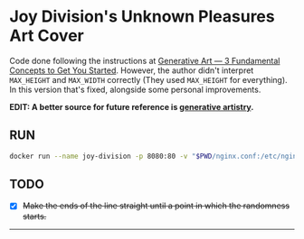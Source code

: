 # Joy Division's Unknown Pleasures Art Cover

Code done following the instructions at [Generative Art — 3 Fundamental Concepts to Get You Started](https://levelup.gitconnected.com/generative-art-3-fundamental-concepts-to-get-you-started-44205dae167b). However, the author didn't interpret `MAX_HEIGHT` and `MAX_WIDTH` correctly (They used `MAX_HEIGHT` for everything). In this version that's fixed, alongside some personal improvements.

**EDIT: A better source for future reference is [generative artistry](https://generativeartistry.com/).**

## RUN
```bash
docker run --name joy-division -p 8080:80 -v "$PWD/nginx.conf:/etc/nginx/nginx.conf:ro" -v "$PWD/:/usr/share/nginx/html/:ro" --rm nginx:alpine
```

## TODO
- [x] ~~Make the ends of the line straight until a point in which the randomness starts.~~
***
